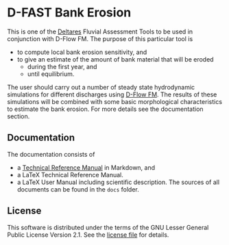 # D-FAST Bank Erosion

This is one of the [Deltares](https://www.deltares.nl) Fluvial Assessment Tools to be used in conjunction with D-Flow FM.
The purpose of this particular tool is
* to compute local bank erosion sensitivity, and
* to give an estimate of the amount of bank material that will be eroded
    * during the first year, and
    * until equilibrium.

The user should carry out a number of steady state hydrodynamic simulations for different discharges using [D-Flow FM](https://www.deltares.nl/en/software/module/d-flow-flexible-mesh/).
The results of these simulations will be combined with some basic morphological characteristics to estimate the bank erosion.
For more details see the documentation section.

## Documentation

The documentation consists of
* a [Technical Reference Manual](docs/techref.md) in Markdown, and
* a LaTeX Technical Reference Manual.
* a LaTeX User Manual including scientific description.
  The sources of all documents can be found in the `docs` folder.

## License

This software is distributed under the terms of the GNU Lesser General Public License Version 2.1.
See the [license file](license.md) for details.